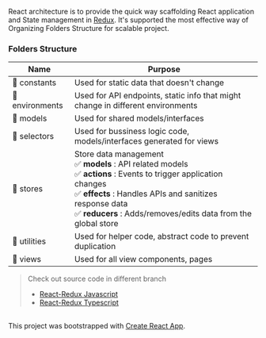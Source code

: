 React architecture is to provide the quick way scaffolding React application and State management in [Redux](https://redux.js.org/). 
It's supported the most effective way of Organizing Folders Structure for scalable project.

### Folders Structure

| Name                       | Purpose                                                                                                                                                                                                                                                                                                                       |
| -------------------------- | ----------------------------------------------------------------------------------------------------------------------------------------------------------------------------------------------------------------------------------------------------------------------------------------------------------------------------- |
| :file_folder: constants    | Used for static data that doesn't change                                                                                                                                                                                                                                                                                      |
| :file_folder: environments | Used for API endpoints, static info that might change in different environments                                                                                                                                                                                                                                               |
| :file_folder: models       | Used for shared models/interfaces                                                                                                                                                                                                                                                                                             |
| :file_folder: selectors    | Used for bussiness logic code, models/interfaces generated for views                                                                                                                                                                                                                                                          |
| :file_folder: stores       | Store data management <br> :white_check_mark: **models** : API related models <br> :white_check_mark: **actions** : Events to trigger application changes <br> :white_check_mark: **effects** : Handles APIs and sanitizes response data <br> :white_check_mark: **reducers** : Adds/removes/edits data from the global store |
| :file_folder: utilities    | Used for helper code, abstract code to prevent duplication                                                                                                                                                                                                                                                                    |
| :file_folder: views        | Used for all view components, pages                                                                                                                                                                                                                                                                                           |

> Check out source code in different branch
> - [React-Redux Javascript](https://github.com/vanthienpc/react-architecture/tree/redux-js)
> - [React-Redux Typescript](https://github.com/vanthienpc/react-architecture/tree/redux-ts)

##

This project was bootstrapped with [Create React App](https://github.com/facebook/create-react-app).
